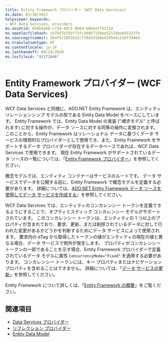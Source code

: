 ```yaml
---
title: Entity Framework プロバイダー (WCF Data Services)
ms.date: 03/30/2017
helpviewer_keywords:
- WCF Data Services, providers
ms.assetid: 650b5eb6-c71d-4dc1-8b64-b6beaf752114
ms.openlocfilehash: cb7bd7e793f73fc34057150ee5217dba6653237e
ms.sourcegitcommit: 5b475c1855b32cf78d2d1bbb4295e4c236f39464
ms.translationtype: HT
ms.contentlocale: ja-JP
ms.lasthandoff: 09/24/2020
ms.locfileid: "91172646"
---
```

# <a name="entity-framework-provider-wcf-data-services"></a>Entity Framework プロバイダー (WCF Data Services)

WCF Data Services と同様に、ADO.NET Entity Framework は、エンティティ リレーションシップ モデルの型である Entity Data Model をベースにしています。 Entity Framework では、Entity Data Model の実装 ("*概念モデル*" と呼ばれます) に対する操作が、データ ソースに対する同等の操作に変換されます。 このことから、Entity Framework はリレーショナル データに基づくデータ サービスの理想的なプロバイダーとして使用でき、また、Entity Framework をサポートするデータ プロバイダーが存在するデータベースであれば、WCF Data Services で使用できます。 現在 Entity Framework がサポートされているデータ ソースの一覧については、「[Entity Framework プロバイダー](/ef/ef6/fundamentals/providers/)」を参照してください。
  
 概念モデルでは、エンティティ コンテナーはサービスのルートです。 データ サービスでデータを公開する前に、Entity Framework で概念モデルを定義する必要があります。 詳細については、[ADO.NET Entity Framework データ ソースを使用してデータ サービスを作成する](create-a-data-service-using-an-adonet-ef-data-wcf.md)」を参照してください。  
  
 WCF Data Services では、エンティティのコンカレンシー トークンを定義できるようにすることで、オプティミスティック コンカレンシー モデルがサポートされています。 このコンカレンシー トークンは、エンティティの 1 つ以上のプロパティが含まれており、要求、更新、または削除されているデータに対して行われた変更があるかどうかを判断するためにデータ サービスによって使用されます。 要求内の eTag から取得したトークンの値がエンティティの現在の値と異なる場合、データ サービスで例外が発生します。 プロパティがコンカレンシー トークンの一部であることを示す場合、Entity Framework プロバイダーで定義されているデータ モデルに属性 `ConcurrencyMode="Fixed"` を適用する必要があります。 コンカレンシー トークンには、キー プロパティまたはナビゲーション プロパティを含めることはできません。 詳細については、「[データ サービスの更新](updating-the-data-service-wcf-data-services.md)」を参照してください。  
  
 Entity Framework について詳しくは、「[Entity Framework の概要](../adonet/ef/overview.md)」をご覧ください。  
  
## <a name="see-also"></a>関連項目

- [Data Services プロバイダー](data-services-providers-wcf-data-services.md)
- [リフレクション プロバイダー](reflection-provider-wcf-data-services.md)
- [Entity Data Model](../adonet/entity-data-model.md)
